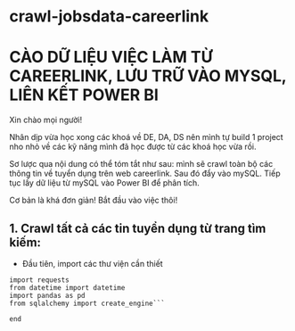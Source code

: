 # crawl-jobsdata-careerlink
# CÀO DỮ LIỆU VIỆC LÀM TỪ CAREERLINK, LƯU TRỮ VÀO MYSQL, LIÊN KẾT POWER BI

Xin chào mọi người!

Nhân dịp vừa học xong các khoá về DE, DA, DS nên mình tự build 1 project nho nhỏ về các kỹ năng mình đã học được từ các khoá học vừa rồi.

Sơ lược qua nội dung có thể tóm tắt như sau: mình sẽ crawl toàn bộ các thông tin về tuyển dụng trên web careerlink. Sau đó đẩy vào mySQL. Tiếp tục lấy dữ liệu từ mySQL vào Power BI để phân tích.

Cơ bản là khá đơn giản! Bắt đầu vào việc thôi!

## 1. Crawl tất cả các tin tuyển dụng từ trang tìm kiếm:
- Đầu tiên, import các thư viện cần thiết
```from bs4 import BeautifulSoup
import requests
from datetime import datetime
import pandas as pd
from sqlalchemy import create_engine```

end

